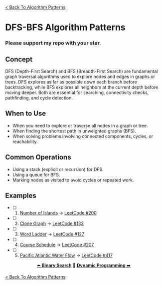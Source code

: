 [< Back To Algorithm Patterns](../../)

# DFS-BFS Algorithm Patterns
### Please support my repo with your star.

## Concept
DFS (Depth-First Search) and BFS (Breadth-First Search) are fundamental graph traversal algorithms used to explore nodes and edges in graphs or trees. DFS explores as far as possible down each branch before backtracking, while BFS explores all neighbors at the current depth before moving deeper. Both are essential for searching, connectivity checks, pathfinding, and cycle detection.

## When to Use
- When you need to explore or traverse all nodes in a graph or tree.
- When finding the shortest path in unweighted graphs (BFS).
- When solving problems involving connected components, cycles, or reachability.

## Common Operations
- Using a stack (explicit or recursion) for DFS.
- Using a queue for BFS.
- Marking nodes as visited to avoid cycles or repeated work.

## Examples
- [ ] 1. [Number of Islands]() → [LeetCode #200](https://leetcode.com/problems/number-of-islands)

- [ ] 2. [Clone Graph]() → [LeetCode #133](https://leetcode.com/problems/clone-graph)

- [ ] 3. [Word Ladder]() → [LeetCode #127](https://leetcode.com/problems/word-ladder)

- [ ] 4. [Course Schedule]() → [LeetCode #207](https://leetcode.com/problems/course-schedule)

- [ ] 5. [Pacific Atlantic Water Flow]() → [LeetCode #417](https://leetcode.com/problems/pacific-atlantic-water-flow)

<p align="center">
  <a href="../binary_search">⬅️ <strong>Binary Search</strong></a>
  🔸
  <a href="../dynamic_programming"><strong>Dynamic Programming</strong> ➡️</a>
</p>

[< Back To Algorithm Patterns](../../)
